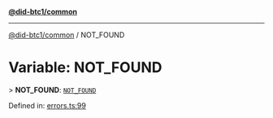 [**@did-btc1/common**](../README.md)

***

[@did-btc1/common](../globals.md) / NOT\_FOUND

# Variable: NOT\_FOUND

&gt; **NOT\_FOUND**: [`NOT_FOUND`](../enumerations/Btc1ErrorCode.md#not_found)

Defined in: [errors.ts:99](https://github.com/dcdpr/did-btc1-js/blob/4ab6f9915d95beed9bc633644c9db1539395f512/packages/common/src/errors.ts#L99)
